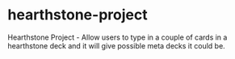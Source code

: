 # hearthstone-project
Hearthstone Project - Allow users to type in a couple of cards in a hearthstone deck and it will give possible meta decks it could be.
